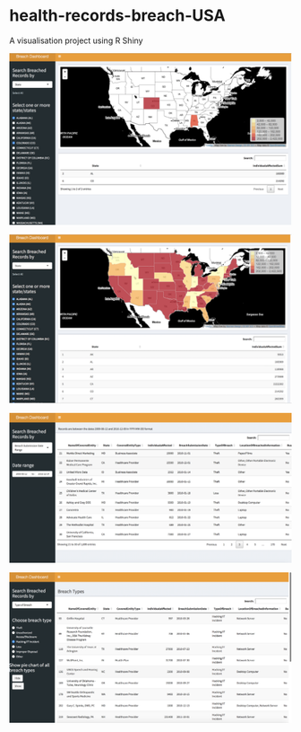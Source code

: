 # health-records-breach-USA
A visualisation project using R Shiny



![Result 1](https://github.com/swathinataraj/health-records-breach-USA/blob/master/Screen%20Shot%202019-09-28%20at%201.17.22%20PM.png)


![Result 2](https://github.com/swathinataraj/health-records-breach-USA/blob/master/Screen%20Shot%202019-09-28%20at%201.40.08%20PM.png)


![Result 3](https://github.com/swathinataraj/health-records-breach-USA/blob/master/Screen%20Shot%202019-09-28%20at%201.26.38%20PM.png)


![Result 4](https://github.com/swathinataraj/health-records-breach-USA/blob/master/Screen%20Shot%202019-09-28%20at%201.28.13%20PM.png)
